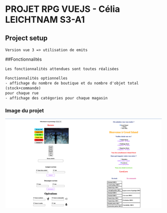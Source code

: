 # PROJET RPG VUEJS - Célia LEICHTNAM S3-A1

## Project setup
```
Version vue 3 => utilisation de emits
```

##Fonctionnalités
```
Les fonctionnalités attendues sont toutes réalisées
```
     
```
Fonctionnalités optionnelles
- affichage du nombre de boutique et du nombre d'objet total (stock+commande)
pour chaque rue
- affichage des catégories pour chaque magasin
```

### Image du projet

![img.png](src/assets/img.png)
